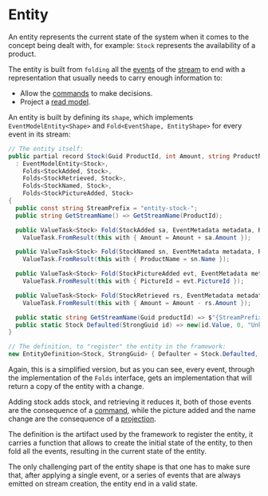 # Entity
An entity represents the current state of the system when it comes to the concept being dealt with, for example: `Stock` represents the availability of a product.

The entity is built from `folding` all the [events](./event.md) of the [stream](../event-sourcing/stream.md) to end with a representation that usually needs to carry enough information to:

- Allow the [commands](./command.md) to make decisions.
- Project a [read model](./read-model.md).

An entity is built by defining its `shape`, which implements `EventModelEntity<Shape>` and `Fold<EventShape, EntityShape>` for every event in its stream:
```cs
// The entity itself:
public partial record Stock(Guid ProductId, int Amount, string ProductName, Guid? PictureId)
  : EventModelEntity<Stock>,
    Folds<StockAdded, Stock>,
    Folds<StockRetrieved, Stock>,
    Folds<StockNamed, Stock>,
    Folds<StockPictureAdded, Stock>
{
  public const string StreamPrefix = "entity-stock-";
  public string GetStreamName() => GetStreamName(ProductId);

  public ValueTask<Stock> Fold(StockAdded sa, EventMetadata metadata, RevisionFetcher fetcher) =>
    ValueTask.FromResult(this with { Amount = Amount + sa.Amount });

  public ValueTask<Stock> Fold(StockNamed sn, EventMetadata metadata, RevisionFetcher fetcher) =>
    ValueTask.FromResult(this with { ProductName = sn.Name });

  public ValueTask<Stock> Fold(StockPictureAdded evt, EventMetadata metadata, RevisionFetcher fetcher) =>
    ValueTask.FromResult(this with { PictureId = evt.PictureId });

  public ValueTask<Stock> Fold(StockRetrieved rs, EventMetadata metadata, RevisionFetcher fetcher) =>
    ValueTask.FromResult(this with { Amount = Amount - rs.Amount });

  public static string GetStreamName(Guid productId) => $"{StreamPrefix}{productId}";
  public static Stock Defaulted(StrongGuid id) => new(id.Value, 0, "Unknown product", null);
}

// The definition, to "register" the entity in the framework:
new EntityDefinition<Stock, StrongGuid> { Defaulter = Stock.Defaulted, StreamPrefix = Stock.StreamPrefix },

```

Again, this is a simplified version, but as you can see, every event, through the implementation of the `Folds` interface, gets an implementation that will return a copy of the entity with a change.

Adding stock adds stock, and retrieving it reduces it, both of those events are the consequence of a [command](./command.md), while the picture added and the name change are the consequence of a [projection](./projection.md).

The definition is the artifact used by the framework to register the entity, it carries a function that allows to create the initial state of the entity, to then fold all the events, resulting in the current state of the entity.

The only challenging part of the entity shape is that one has to make sure that, after applying a single event, or a series of events that are always emitted on stream creation, the entity end in a valid state.
